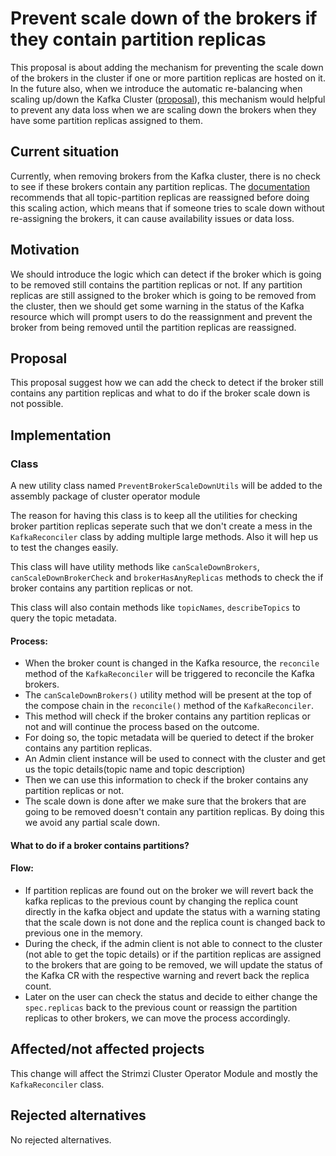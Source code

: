 
# Prevent scale down of the brokers if they contain partition replicas

This proposal is about adding the mechanism for preventing the scale down of the brokers in the cluster if one or more partition replicas are hosted on it.
In the future also, when we introduce the automatic re-balancing when scaling up/down the Kafka Cluster ([proposal](https://github.com/strimzi/proposals/pull/57)), this mechanism would helpful to prevent any data loss when we are scaling down the brokers when they have some partition replicas assigned to them.

## Current situation

Currently, when removing brokers from the Kafka cluster, there is no check to see if these brokers contain any partition replicas.
The [documentation](https://strimzi.io/docs/operators/latest/configuring.html#scaling-clusters-str) recommends that all topic-partition replicas are reassigned before doing this scaling action, which means that if someone tries to scale down without re-assigning the brokers, it can cause availability issues or data loss.

## Motivation

We should introduce the logic which can detect if the broker which is going to be removed still contains the partition replicas or not.
If any partition replicas are still assigned to the broker which is going to be removed from the cluster, then we should get some warning in the status of the Kafka resource which will prompt users to do the reassignment and prevent the broker from being removed until the partition replicas are reassigned.

## Proposal

This proposal suggest how we can add the check to detect if the broker still contains any partition replicas and what to do if the broker scale down is not possible.

## Implementation

### Class

A new utility class named `PreventBrokerScaleDownUtils` will be added to the assembly package of cluster operator module

The reason for having this class is to keep all the utilities for checking broker partition replicas seperate such that we don't create a mess in the `KafkaReconciler` class by adding multiple large methods.
Also it will hep us to test the changes easily.

This class will have utility methods like `canScaleDownBrokers`, `canScaleDownBrokerCheck` and `brokerHasAnyReplicas` methods to check the if broker contains any partition replicas or not.

This class will also contain methods like `topicNames`, `describeTopics` to query the topic metadata.

#### Process:

- When the broker count is changed in the Kafka resource, the `reconcile` method of the `KafkaReconciler` will be triggered to reconcile the Kafka brokers.
- The `canScaleDownBrokers()` utility method will be present at the top of the compose chain in the `reconcile()` method of the `KafkaReconciler`.
- This method will check if the broker contains any partition replicas or not and will continue the process based on the outcome.
- For doing so, the topic metadata will be queried to detect if the broker contains any partition replicas.
- An Admin client instance will be used to connect with the cluster and get us the topic details(topic name and topic description)
- Then we can use this information to check if the broker contains any partition replicas or not.
- The scale down is done after we make sure that the brokers that are going to be removed doesn't contain any partition replicas. By doing this we avoid any partial scale down.

#### What to do if a broker contains partitions?

#### Flow:

- If partition replicas are found out on the broker we will revert back the kafka replicas to the previous count by changing the replica count directly in the kafka object and update the status with a warning stating that the scale down is not done and the replica count is changed back to previous one in the memory.
- During the check, if the admin client is not able to connect to the cluster (not able to get the topic details) or if the partition replicas are assigned to the brokers that are going to be removed, we will update the status of the Kafka CR with the respective warning and revert back the replica count.
- Later on the user can check the status and decide to either change the `spec.replicas` back to the previous count or reassign the partition replicas to other brokers, we can move the process accordingly.
  
## Affected/not affected projects

This change will affect the Strimzi Cluster Operator Module and mostly the `KafkaReconciler` class.

## Rejected alternatives

No rejected alternatives.